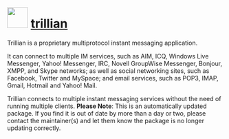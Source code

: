 # <img src="https://cdn.jsdelivr.net/gh/mkevenaar/chocolatey-packages@c52e6367f74d115a1311e51e2fac041fd8d54cc4/icons/trillian.png" width="48" height="48"/> [trillian](https://chocolatey.org/packages/trillian)

Trillian is a proprietary multiprotocol instant messaging application.

It can connect to multiple IM services, such as AIM, ICQ, Windows Live Messenger, Yahoo! Messenger, IRC, Novell GroupWise Messenger, Bonjour, XMPP, and Skype networks; as well as social networking sites, such as Facebook, Twitter and MySpace; and email services, such as POP3, IMAP, Gmail, Hotmail and Yahoo! Mail.

Trillian connects to multiple instant messaging services without the need of running multiple clients.
**Please Note**: This is an automatically updated package. If you find it is
out of date by more than a day or two, please contact the maintainer(s) and
let them know the package is no longer updating correctly.
